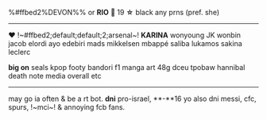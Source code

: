%#ffbed2%DEVON%% or **RIO** 🪼
19 **☆** black any prns (pref. she)
***
♥ !~#ffbed2;default;default;2;arsenal~! **KARINA** wonyoung JK wonbin 
jacob elordi ayo edebiri mads mikkelsen
mbappé saliba lukamos sakina leclerc

**big on** seals kpop footy bandori f1 manga art 48g dceu tpobaw hannibal death note media overall etc
***
may go ia often & be a rt bot. **dni** pro-israel, **-**16 yo 
also dni messi, cfc, spurs, !~mci~! & annoying fcb fans.